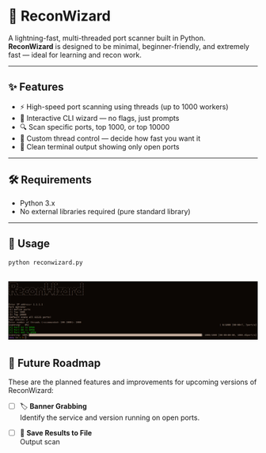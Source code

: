# 🧙 ReconWizard

A lightning-fast, multi-threaded port scanner built in Python.  
**ReconWizard** is designed to be minimal, beginner-friendly, and extremely fast — ideal for learning and recon work.

---

## ✨ Features

- ⚡ High-speed port scanning using threads (up to 1000 workers)
- 🧠 Interactive CLI wizard — no flags, just prompts
- 🔍 Scan specific ports, top 1000, or top 10000
- 🔧 Custom thread control — decide how fast you want it
- 🧼 Clean terminal output showing only open ports

---

## 🛠 Requirements

- Python 3.x  
- No external libraries required (pure standard library)

---

## 🚀 Usage

```bash
python reconwizard.py
```
![image.png](Improved-Recon.png)
---
## 🔮 Future Roadmap

These are the planned features and improvements for upcoming versions of ReconWizard:

- [ ] 🏷️ **Banner Grabbing**  
      Identify the service and version running on open ports.

- [ ] 💾 **Save Results to File**  
      Output scan
